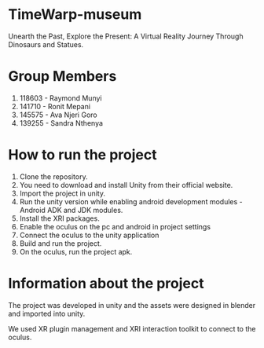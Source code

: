 # TimeWarp-museum
Unearth the Past, Explore the Present: A Virtual Reality Journey Through Dinosaurs and Statues.

# Group Members
1. 118603 - Raymond Munyi
2. 141710 - Ronit Mepani
3. 145575 - Ava Njeri Goro
4. 139255 - Sandra Nthenya

# How to run the project

1. Clone the repository.
2. You need to download and install Unity from their official website.
3. Import the project in unity.
4. Run the unity version while enabling android development modules - Android ADK and JDK modules. 
5. Install the XRI packages. 
6. Enable the oculus on the pc and android in project settings
7. Connect the oculus to the unity application
8. Build and run the project.
9. On the oculus, run the project apk.


# Information about the project

The project was developed in unity and the assets were designed in blender and imported into unity. 

We used XR plugin management and XRI interaction toolkit to connect to the oculus. 
